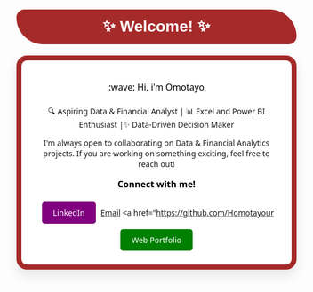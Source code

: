 
<a id="2"></a>
# <div style="text-align:center; border-radius:15px 50px; padding:15px; color:white; margin:0; font-size:100%; font-family:Arial; background-color:brown; overflow:hidden"><b>  ✨ **Welcome!** ✨ </b></div>

<div style="background-color: white; border: 9px solid brown; border-radius: 19px; box-shadow: 0 10px 20px rgba(0, 0, 0, 0.1); max-width: 600px; margin: 20px auto; padding: 20px; text-align: center; font-family: 'Segoe UI', Tahoma, Geneva, Verdana, sans-serif;">
    <p style="font-size: 16px; line-height: 1.6; color: black; margin-bottom: 20px;">
    :wave:   Hi, i'm Omotayo
      
  🔍 Aspiring Data & Financial Analyst | 📊 Excel and Power BI Enthusiast |✨ Data-Driven Decision Maker
  
   I'm always open to collaborating on Data & Financial Analytics projects. If you are working on something exciting, feel free to reach out!
    </p>
    <p style="color: black; font-size: 16px; font-weight: bold;">Connect with me!</p>
    <a href="https://www.linkedin.com/in/omotayo-olaniyi-4ab5a5236" target="_blank" style="display: inline-block; background-color: purple; color: white; text-decoration: none; padding: 10px 20px; border-radius: 5px; margin: 5px;">LinkedIn</a>
    <a href="mailto:example@olaniyimotayo@gmail.com"> Email</a>
   <a href="https://github.com/Homotayour
  <a href="" target="_blank" style="display: inline-block; background-color: green; color: white; text-decoration: none; padding: 10px 20px; border-radius: 5px; margin: 5px;">Web Portfolio</a>
    </div>
